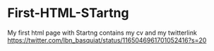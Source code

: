 # First-HTML-STartng
My first html page with Startng contains my cv and my twitterlink https://twitter.com/Ibn_basquiat/status/1165046961701052416?s=20

